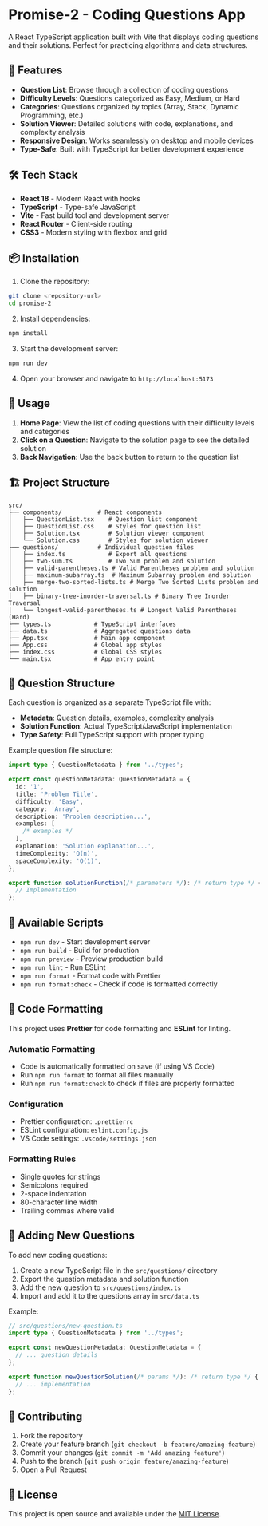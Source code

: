 # Promise-2 - Coding Questions App

A React TypeScript application built with Vite that displays coding questions and their solutions. Perfect for practicing algorithms and data structures.

## 🚀 Features

- **Question List**: Browse through a collection of coding questions
- **Difficulty Levels**: Questions categorized as Easy, Medium, or Hard
- **Categories**: Questions organized by topics (Array, Stack, Dynamic Programming, etc.)
- **Solution Viewer**: Detailed solutions with code, explanations, and complexity analysis
- **Responsive Design**: Works seamlessly on desktop and mobile devices
- **Type-Safe**: Built with TypeScript for better development experience

## 🛠️ Tech Stack

- **React 18** - Modern React with hooks
- **TypeScript** - Type-safe JavaScript
- **Vite** - Fast build tool and development server
- **React Router** - Client-side routing
- **CSS3** - Modern styling with flexbox and grid

## 📦 Installation

1. Clone the repository:

```bash
git clone <repository-url>
cd promise-2
```

2. Install dependencies:

```bash
npm install
```

3. Start the development server:

```bash
npm run dev
```

4. Open your browser and navigate to `http://localhost:5173`

## 🎯 Usage

1. **Home Page**: View the list of coding questions with their difficulty levels and categories
2. **Click on a Question**: Navigate to the solution page to see the detailed solution
3. **Back Navigation**: Use the back button to return to the question list

## 🏗️ Project Structure

```
src/
├── components/          # React components
│   ├── QuestionList.tsx    # Question list component
│   ├── QuestionList.css    # Styles for question list
│   ├── Solution.tsx        # Solution viewer component
│   └── Solution.css        # Styles for solution viewer
├── questions/           # Individual question files
│   ├── index.ts            # Export all questions
│   ├── two-sum.ts          # Two Sum problem and solution
│   ├── valid-parentheses.ts # Valid Parentheses problem and solution
│   ├── maximum-subarray.ts  # Maximum Subarray problem and solution
│   ├── merge-two-sorted-lists.ts # Merge Two Sorted Lists problem and solution
│   ├── binary-tree-inorder-traversal.ts # Binary Tree Inorder Traversal
│   └── longest-valid-parentheses.ts # Longest Valid Parentheses (Hard)
├── types.ts            # TypeScript interfaces
├── data.ts             # Aggregated questions data
├── App.tsx             # Main app component
├── App.css             # Global app styles
├── index.css           # Global CSS styles
└── main.tsx            # App entry point
```

## 🔧 Question Structure

Each question is organized as a separate TypeScript file with:

- **Metadata**: Question details, examples, complexity analysis
- **Solution Function**: Actual TypeScript/JavaScript implementation
- **Type Safety**: Full TypeScript support with proper typing

Example question file structure:

```typescript
import type { QuestionMetadata } from '../types';

export const questionMetadata: QuestionMetadata = {
  id: '1',
  title: 'Problem Title',
  difficulty: 'Easy',
  category: 'Array',
  description: 'Problem description...',
  examples: [
    /* examples */
  ],
  explanation: 'Solution explanation...',
  timeComplexity: 'O(n)',
  spaceComplexity: 'O(1)',
};

export function solutionFunction(/* parameters */): /* return type */ {
  // Implementation
};
```

## 🔧 Available Scripts

- `npm run dev` - Start development server
- `npm run build` - Build for production
- `npm run preview` - Preview production build
- `npm run lint` - Run ESLint
- `npm run format` - Format code with Prettier
- `npm run format:check` - Check if code is formatted correctly

## 🎨 Code Formatting

This project uses **Prettier** for code formatting and **ESLint** for linting.

### Automatic Formatting

- Code is automatically formatted on save (if using VS Code)
- Run `npm run format` to format all files manually
- Run `npm run format:check` to check if files are properly formatted

### Configuration

- Prettier configuration: `.prettierrc`
- ESLint configuration: `eslint.config.js`
- VS Code settings: `.vscode/settings.json`

### Formatting Rules

- Single quotes for strings
- Semicolons required
- 2-space indentation
- 80-character line width
- Trailing commas where valid

## 📝 Adding New Questions

To add new coding questions:

1. Create a new TypeScript file in the `src/questions/` directory
2. Export the question metadata and solution function
3. Add the new question to `src/questions/index.ts`
4. Import and add it to the questions array in `src/data.ts`

Example:

```typescript
// src/questions/new-question.ts
import type { QuestionMetadata } from '../types';

export const newQuestionMetadata: QuestionMetadata = {
  // ... question details
};

export function newQuestionSolution(/* params */): /* return type */ {
  // ... implementation
};
```

## 🤝 Contributing

1. Fork the repository
2. Create your feature branch (`git checkout -b feature/amazing-feature`)
3. Commit your changes (`git commit -m 'Add amazing feature'`)
4. Push to the branch (`git push origin feature/amazing-feature`)
5. Open a Pull Request

## 📄 License

This project is open source and available under the [MIT License](LICENSE).
